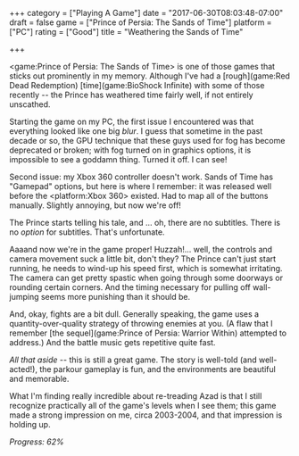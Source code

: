 +++
category = ["Playing A Game"]
date = "2017-06-30T08:03:48-07:00"
draft = false
game = ["Prince of Persia: The Sands of Time"]
platform = ["PC"]
rating = ["Good"]
title = "Weathering the Sands of Time"

+++

<game:Prince of Persia: The Sands of Time> is one of those games that sticks out prominently in my memory.  Although I've had a [rough](game:Red Dead Redemption) [time](game:BioShock Infinite) with some of those recently -- the Prince has weathered time fairly well, if not entirely unscathed.

Starting the game on my PC, the first issue I encountered was that everything looked like one big <i>blur</i>.  I guess that sometime in the past decade or so, the GPU technique that these guys used for fog has become deprecated or broken; with fog turned on in graphics options, it is impossible to see a goddamn thing.  Turned it off.  I can see!

Second issue: my Xbox 360 controller doesn't work.  Sands of Time has "Gamepad" options, but here is where I remember: it was released well before the <platform:Xbox 360> existed.  Had to map all of the buttons manually.  Slightly annoying, but now we're off!

The Prince starts telling his tale, and ... oh, there are no subtitles.  There is no <i>option</i> for subtitles.  That's unfortunate.

Aaaand now we're in the game proper!  Huzzah!... well, the controls and camera movement suck a little bit, don't they?  The Prince can't just start running, he needs to wind-up his speed first, which is somewhat irritating.  The camera can get pretty spastic when going through some doorways or rounding certain corners.  And the timing necessary for pulling off wall-jumping seems more punishing than it should be.

And, okay, fights are a bit dull.  Generally speaking, the game uses a quantity-over-quality strategy of throwing enemies at you.  (A flaw that I remember [the sequel](game:Prince of Persia: Warrior Within) attempted to address.)  And the battle music gets repetitive quite fast.

<i>All that aside</i> -- this is still a great game.  The story is well-told (and well-acted!), the parkour gameplay is fun, and the environments are beautiful and memorable.

What I'm finding really incredible about re-treading Azad is that I still recognize practically all of the game's levels when I see them; this game made a strong impression on me, circa 2003-2004, and that impression is holding up.

<i>Progress: 62\%</i>
